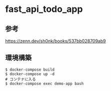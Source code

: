 # fast_api_todo_app

## 参考

https://zenn.dev/sh0nk/books/537bb028709ab9

## 環境構築

```shell
$ docker-compose build
$ docker-compose up -d
# コンテナに入る
$ docker-compose exec demo-app bash
```
